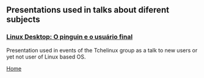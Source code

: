 ## Presentations used in talks about diferent subjects 

### [Linux Desktop: O pinguin e o usuário final](https://docs.google.com/presentation/d/e/2PACX-1vSRqCaZ8EoBSvNlk_uSppPo0GpyCpFYGxJiRWDRyNfdW8ZdE5Y4szd1T1ZNxMfLg5cnlWLTR8YEHU7D/embed?start=false&loop=false&delayms=10000)
Presentation used in events of the Tchelinux group as a talk to new users or yet not user of Linux based OS.

[Home](https://m00nlinari.github.io)

